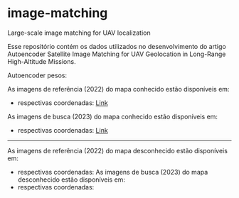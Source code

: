 # image-matching
Large-scale image matching for UAV localization

Esse repositório contém os dados utilizados no desenvolvimento do artigo Autoencoder Satellite Image Matching for UAV
Geolocation in Long-Range High-Altitude Missions.

Autoencoder pesos: 

As imagens de referência (2022) do mapa conhecido estão disponíveis em:
- respectivas coordenadas: [Link](https://drive.google.com/file/d/1Hs7hFAEf-BObflG-cEpJpSTw1VN9SCkh/view?usp=drive_link)

As imagens de busca (2023) do mapa conhecido estão disponíveis em:
- respectivas coordenadas: [Link](https://drive.google.com/file/d/1oxGUYTJsFDX6ttf50oVZsBfDXqRjdAf7/view?usp=drive_link)

-----------------------------------------------------------------------------------

As imagens de referência (2022) do mapa desconhecido estão disponíveis em:
- respectivas coordenadas:
As imagens de busca (2023) do mapa desconhecido estão disponíveis em:
- respectivas coordenadas:
